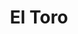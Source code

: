 ---
id: esquire-ads-metrics-eltoro
title: El Toro
sidebar_label: El Toro 
slug: /esquire/ads_metrics/eltoro
---